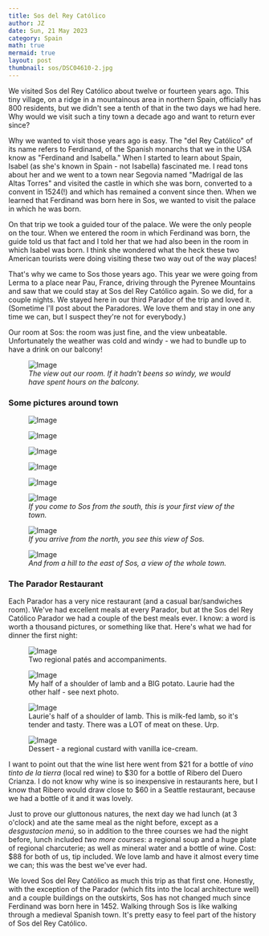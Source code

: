 ```yaml
---
title: Sos del Rey Católico
author: JZ
date: Sun, 21 May 2023
category: Spain
math: true
mermaid: true
layout: post
thumbnail: sos/DSC04610-2.jpg
---
```

We visited Sos del Rey Católico about twelve or fourteen years ago. This tiny village, on a ridge in a mountainous area in northern Spain, officially has 800 residents, but we didn't see a tenth of that in the two days we had here. Why would we visit such a tiny town a decade ago and want to return ever since?

Why we wanted to visit those years ago is easy. The "del Rey Católico" of its name refers to Ferdinand, of the Spanish monarchs that we in the USA know as "Ferdinand and Isabella." When I started to learn about Spain, Isabel (as she's known in Spain - not Isabella) fascinated me. I read tons about her and we went to a town near Segovia named "Madrigal de las Altas Torres" and visited the castle in which she was born, converted to a convent in 1524(!) and which has remained a convent since then. When we learned that Ferdinand was born here in Sos, we wanted to visit the palace in which he was born.

On that trip we took a guided tour of the palace. We were the only people on the tour. When we entered the room in which Ferdinand was born, the guide told us that fact and I told her that we had also been in the room in which Isabel was born. I think she wondered what the heck these two American tourists were doing visiting these two way out of the way places!

That's why we came to Sos those years ago. This year we were going from Lerma to a place near Pau, France, driving through the Pyrenee Mountains and saw that we could stay at Sos del Rey Católico again. So we did, for a couple nights.  We stayed here in our third Parador of the trip and loved it. (Sometime I'll post about the Paradores. We love them and stay in one any time we can, but I suspect they're not for everybody.)

Our room at Sos: the room was just fine, and the view unbeatable. Unfortunately the weather was cold and windy - we had to bundle up to have a drink on our balcony!

<figure class = "landscape" >
	<img src="{{ "sos/DSC04539.jpg" | prepend: site.imageurl | prepend: site.baseurl | prepend: site.url }}" alt="Image" />
	<figcaption><em>The view out our room. If it hadn't beens so windy, we would have spent hours on the balcony.</em></figcaption>
</figure>

<h3>Some pictures around town</h3>
<figure class = "portrait" >
	<img src="{{ "sos/DSC04556.jpg" | prepend: site.imageurl | prepend: site.baseurl | prepend: site.url }}" alt="Image" />
	<figcaption></figcaption>
</figure>
<figure class = "portrait" >
	<img src="{{ "sos/DSC04559-2.jpg" | prepend: site.imageurl | prepend: site.baseurl | prepend: site.url }}" alt="Image" />
	<figcaption></figcaption>
</figure>
<figure class = "portrait" >
	<img src="{{ "sos/DSC04566.jpg" | prepend: site.imageurl | prepend: site.baseurl | prepend: site.url }}" alt="Image" />
	<figcaption></figcaption>
</figure>

<figure class = "portrait" >
	<img src="{{ "sos/DSC04543.jpg" | prepend: site.imageurl | prepend: site.baseurl | prepend: site.url }}" alt="Image" />
	<figcaption></figcaption>
</figure>

<figure class = "portrait" >
	<img src="{{ "sos/DSC04571.jpg" | prepend: site.imageurl | prepend: site.baseurl | prepend: site.url }}" alt="Image" />
	<figcaption></figcaption>
</figure>

<figure class = "landscape" >
	<img src="{{ "sos/DSC04615.jpg" | prepend: site.imageurl | prepend: site.baseurl | prepend: site.url }}" alt="Image" />
	<figcaption><em>If you come to Sos from the south, this is your first view of the town.</em></figcaption>
</figure>

<figure class = "landscape" >
	<img src="{{ "sos/DSC04664.jpg" | prepend: site.imageurl | prepend: site.baseurl | prepend: site.url }}" alt="Image" />
	<figcaption><em>If you arrive from the north, you see this view of Sos.</em></figcaption>
</figure>
<figure class = "landscape" >
	<img src="{{ "sos/DSC04610-2.jpg" | prepend: site.imageurl | prepend: site.baseurl | prepend: site.url }}" alt="Image" />
	<figcaption><em>And from a hill to the east of Sos, a view of the whole town.</em></figcaption>
</figure>

<h3>The Parador Restaurant</h3>
Each Parador has a very nice restaurant (and a casual bar/sandwiches room). We've had excellent meals at every Parador, but at the Sos del Rey Católico Parador we had a couple of the best meals ever. I know: a word is worth a thousand pictures, or something like that. Here's what we had for dinner the first night:

<figure class = "landscape" >
	<img src="{{ "sos/IMG_5544 2.jpg" | prepend: site.imageurl | prepend: site.baseurl | prepend: site.url }}" alt="Image" />
	<figcaption>Two regional patés and accompaniments.</figcaption>
</figure>
<figure class = "landscape" >
	<img src="{{ "sos/IMG_5545 2.jpg" | prepend: site.imageurl | prepend: site.baseurl | prepend: site.url }}" alt="Image" />
	<figcaption>My half of a shoulder of lamb and a BIG potato. Laurie had the other half - see next photo.</figcaption>
</figure>
<figure class = "landscape" >
	<img src="{{ "sos/IMG_5547 2.jpg" | prepend: site.imageurl | prepend: site.baseurl | prepend: site.url }}" alt="Image" />
	<figcaption>Laurie's half of a shoulder of lamb. This is milk-fed lamb, so it's tender and tasty. There was a LOT of meat on these. Urp.</figcaption>
</figure>
<figure class = "landscape" >
	<img src="{{ "sos/IMG_5550 2.jpg" | prepend: site.imageurl | prepend: site.baseurl | prepend: site.url }}" alt="Image" />
	<figcaption>Dessert - a regional custard with vanilla ice-cream.</figcaption>
</figure>

I want to point out that the wine list here went from $21 for a bottle of <em>vino tinto de la tierra</em> (local red wine) to $30 for a bottle of Ribero del Duero Crianza. I do not know why wine is so inexpensive in restaurants here, but I know that Ribero would draw close to $60 in a Seattle restaurant, because we had a bottle of it and it was lovely.

Just to prove our gluttonous natures, the next day we had lunch (at 3 o'clock) and ate the same meal as the night before, except as a <em>desgustacion menú</em>, so in addition to the three courses we had the night before, lunch included <em>two more courses</em>: a regional soup and a huge plate of regional charcuterie; as well as mineral water and a bottle of wine. Cost: $88 for both of us, tip included. We love lamb and have it almost every time we can; this was the best we've ever had.

We loved Sos del Rey Católico as much this trip as that first one. Honestly, with the exception of the Parador (which fits into the local architecture well) and a couple buildings on the outskirts, Sos has not changed much since Ferdinand was born here in 1452. Walking through Sos is like walking through a medieval Spanish town. It's pretty easy to feel part of the history of Sos del Rey Católico.
